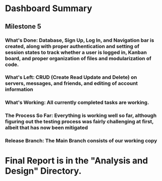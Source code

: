 # Dashboard Summary

## Milestone 5
### What's Done: Database, Sign Up, Log In, and Navigation bar is created, along with proper authentication and setting of session states to track whether a user is logged in, Kanban board, and proper organization of files and modularization of code.
### What's Left: CRUD (Create Read Update and Delete) on servers, messages, and friends, and editing of account information
### What's Working: All currently completed tasks are working.
### The Process So Far: Everything is working well so far, although figuring out the testing process was fairly challenging at first, albeit that has now been mitigated
### Release Branch: The Main Branch consists of our working copy


# Final Report is in the "Analysis and Design" Directory.

